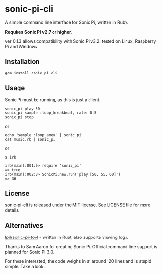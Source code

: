 sonic-pi-cli
====

A simple command line interface for Sonic Pi, written in Ruby.

**Requires Sonic Pi v2.7 or higher**.

ver 0.1.3 allows compatibility with Sonic Pi v3.2: tested on Linux, Raspberry Pi and Windows

Installation
-------

    gem install sonic-pi-cli

Usage
-----

Sonic Pi must be running, as this is just a client.

    sonic_pi play 50
    sonic_pi sample :loop_breakbeat, rate: 0.5
    sonic_pi stop

or

    echo 'sample :loop_amen' | sonic_pi
    cat music.rb | sonic_pi

or

    $ irb

    irb(main):001:0> require 'sonic_pi'
    => true
    irb(main):002:0> SonicPi.new.run('play [50, 55, 60]')
    => 36

License
------

sonic-pi-cli is released under the MIT license. See LICENSE file for more details.

Alternatives
------
[lpil/sonic-pi-tool](https://github.com/lpil/sonic-pi-tool) - written in Rust, also supports viewing logs.


Thanks to Sam Aaron for creating Sonic Pi. Official command line support is planned for Sonic Pi 3.0.

For those interested, the code weighs in at around 120 lines and is stupid simple. Take a look.
